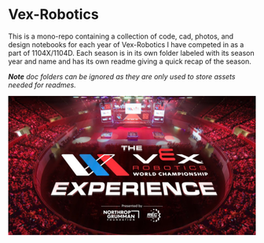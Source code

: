 # Vex-Robotics

This is a mono-repo containing a collection of code, cad, photos, and design notebooks for each year of Vex-Robotics I have competed in as a part of 1104X/1104D. Each season is in its own folder labeled with its season year and name and has its own readme giving a quick recap of the season.

***Note** doc folders can be ignored as they are only used to store assets needed for readmes.*

![alt text](https://github.com/harsharan-r/Vex-Robotics/blob/master/docs/assets/main/banner.jpg "Vex Robotics Championship")